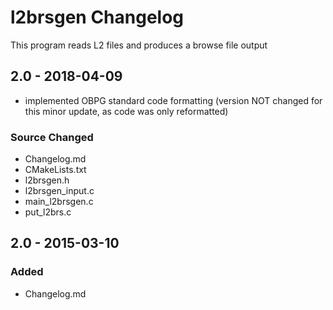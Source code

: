 # l2brsgen Changelog
This program reads L2 files and produces a browse file output 

## 2.0 - 2018-04-09

- implemented OBPG standard code formatting
(version NOT changed for this minor update, as code was only reformatted)

### Source Changed
  * Changelog.md
  * CMakeLists.txt
  * l2brsgen.h
  * l2brsgen_input.c
  * main_l2brsgen.c
  * put_l2brs.c

## 2.0 - 2015-03-10
### Added
  * Changelog.md

